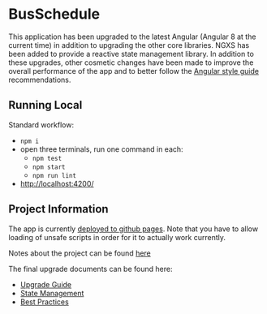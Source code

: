 # BusSchedule

This application has been upgraded to the latest Angular (Angular 8 at the current time)
in addition to upgrading the other core libraries. NGXS has been added to provide
a reactive state management library. In addition to these upgrades, other cosmetic
changes have been made to improve the overall performance of the app and to better
follow the [Angular style guide](https://angular.io/guide/styleguide) recommendations.

## Running Local

Standard workflow:

- `npm i`
- open three terminals, run one command in each:
  - `npm test`
  - `npm start`
  - `npm run lint`
- [http://localhost:4200/](http://localhost:4200/)

## Project Information

The app is currently [deployed to github pages](https://dallastjames.github.io/bus-schedule/). Note that you have to allow loading of unsafe scripts in order for it to actually work currently.

Notes about the project can be found [here](https://docs.google.com/document/d/1Vzjfh_YT3HEXrQbhzMZIARdimjhOcOROKaPfaooQPTA/edit?usp=sharing)

The final upgrade documents can be found here:

- [Upgrade Guide](./docs/upgrade-guide.md)
- [State Management](./docs/state-manageent.md)
- [Best Practices](./docs/upgrade-guide.md)
